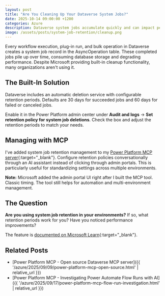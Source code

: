```yaml
---
layout: post
title: "Are You Cleaning Up Your Dataverse System Jobs?"
date: 2025-10-14 09:00:00 +1200
categories: Azure
description: Dataverse system jobs accumulate quickly and can impact performance and storage. Here's how to enable automatic cleanup with configurable retention periods.
image: /assets/posts/system-job-retention/cleanup.png
---
```


Every workflow execution, plug-in run, and bulk operation in Dataverse creates a system job record in the AsyncOperation table. These completed jobs pile up over time, consuming database storage and degrading performance. Despite Microsoft providing built-in cleanup functionality, many organizations aren't using it.

## The Built-In Solution

Dataverse includes an automatic deletion service with configurable retention periods. Defaults are 30 days for succeeded jobs and 60 days for failed or canceled jobs.

Enable it in the Power Platform admin center under **Audit and logs** → **Set retention policy for system job deletions**. Check the box and adjust the retention periods to match your needs.

## Managing with MCP

I've added system job retention management to my [Power Platform MCP server](https://github.com/Cliveo/Power-Platform-MCP){:target="_blank"}. Configure retention policies conversationally through an AI assistant instead of clicking through admin portals. This is particularly useful for standardizing settings across multiple environments.

**Note:** Microsoft added the admin portal UI right after I built the MCP tool. Classic timing. The tool still helps for automation and multi-environment management.

## The Question

**Are you using system job retention in your environments?** If so, what retention periods work for you? Have you noticed performance improvements?

The feature is [documented on Microsoft Learn](https://learn.microsoft.com/en-us/power-platform/admin/cleanup-asyncoperationbase-table){:target="_blank"}.
## Related Posts

- [Power Platform MCP - Open source Dataverse MCP server]({{ '/azure/2025/09/09/power-platform-mcp-open-source.html' | relative_url }})
- [Power Platform MCP - Investigating Power Automate Flow Runs with AI]({{ '/azure/2025/09/17/power-platform-mcp-flow-run-investigation.html' | relative_url }})
